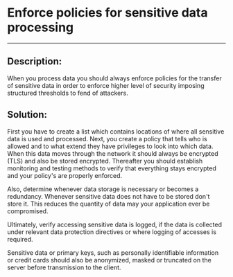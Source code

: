 # Enforce policies for sensitive data processing
-------

## Description:

When you process data you should always enforce policies for the transfer of sensitive data
in order to enforce higher level of security imposing structured thresholds to
fend of attackers.


## Solution:

First you have to create a list which contains locations of where all sensitive data is
used and processed. Next, you create a policy that tells who is allowed and to what extend
they have privileges to look into which data. When this data moves through the network it
should always be encrypted (TLS) and also be stored encrypted. Thereafter you should
establish monitoring and testing methods to verify that everything stays encrypted and
your policy's are properly enforced.

Also, determine whenever data storage is necessary or becomes a redundancy.
Whenever sensitive data does not have to be stored don't store it. This reduces the
quantity of data may your application ever be compromised.

Ultimately, verify accessing sensitive data is logged, if the data is collected under
relevant data protection directives or where logging of accesses is required.  

Sensitive data or primary keys, such as personally identifiable information or credit
cards should also be anonymized, masked or truncated on the server before transmission
to the client.
